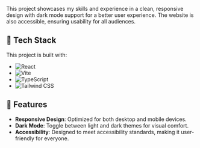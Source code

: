 This project showcases my skills and experience in a clean, responsive design with dark mode support for a better user experience. The website is also accessible, ensuring usability for all audiences.

## 🚀 Tech Stack

This project is built with:
- ![React](https://img.shields.io/badge/React-20232A?style=for-the-badge&logo=react&logoColor=61DAFB)
- ![Vite](https://img.shields.io/badge/Vite-646CFF?style=for-the-badge&logo=vite&logoColor=white)
- ![TypeScript](https://img.shields.io/badge/TypeScript-3178C6?style=for-the-badge&logo=typescript&logoColor=white)
- ![Tailwind CSS](https://img.shields.io/badge/Tailwind_CSS-38B2AC?style=for-the-badge&logo=tailwind-css&logoColor=white)

## 🌟 Features

- **Responsive Design**: Optimized for both desktop and mobile devices.
- **Dark Mode**: Toggle between light and dark themes for visual comfort.
- **Accessibility**: Designed to meet accessibility standards, making it user-friendly for everyone.
